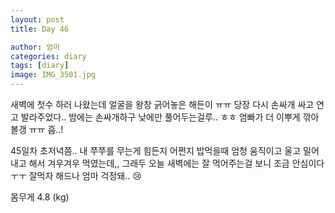 ```yaml
---
layout: post
title: Day 46

author: 엄마
categories: diary
tags: [diary]
image: IMG_3501.jpg
---
```


새벽에 첫수 하러 나왔는데 얼굴을 왕창 긁어놓은 해든이 ㅠㅠ 당장 다시 손싸개 싸고 연고 발라주었다.. 
밤에는 손싸개하구 낮에만 풀어두는걸루.. ㅎㅎ 엄빠가 더 이뿌게 깎아볼갱 ㅠㅠ 흡..!

45일차 초저녁쯤.. 내 쭈쭈를 무는게 힘든지 어쩐지
밥먹을때 엄청 움직이고 울고 밀어내고 해서 겨우겨우 먹였는데,, 그래두 오늘 새벽에는 잘 먹어주는걸 보니 조금 안심이다 ㅜㅜ 잘먹자 해드나 엄마 걱정돼.. 😢



몸무게 4.8 (kg)